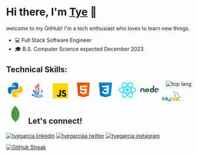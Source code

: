 # Hi there, I'm [Tye][linkedin] 👋


welcome to my GitHub! I'm a tech enthusiast who loves to learn new things.

- 💻 Full Stack Software Engineer
- 🎓 B.S. Computer Science expected December 2023


## Technical Skills:

<a href="#macropower-title">
  <img src="https://github-readme-stats.vercel.app/api/top-langs/?username=tyegarcia&layout=compact&theme=dark&hide_border=true" alt="top lang" align="right" />
</a>

[<img align="left" alt="Python" width="50px" src="images/python2.gif" style="padding-right:10px;" />][linkedin]
[<img align="left" alt="Java" width="50px" src="images/java2.gif" style="padding-right:10px;" />][linkedin]
[<img align="left" alt="JavaScript" width="55px" src="images/javascript.png" style="padding-right:10px;" />][linkedin]
[<img align="left" alt="HTML5" width="50px" src="images/html5.png" style="padding-right:10px;" />][linkedin]
[<img align="left" alt="CSS3" width="50px" src="images/css3.png" style="padding-right:10px;" />][linkedin]
[<img align="left" alt="react" width="50px" src="images/react.png" style="padding-right:10px;" />][linkedin]
[<img align="left" alt="nodeJS" width="50px" src="images/nodejs.png" style="padding-right:10px;" />][linkedin]
[<img align="left" alt="MySQL" width="50px" src="images/mysql.png" style="padding-right:10px;" />][linkedin]
[<img align="left" alt="mongoDB" width="50px" src="images/mongodb.png" style="padding-right:10px;" />][linkedin] 
<br />
<br />
<br />
<br />

## Let's connect!

<p align="left">
  <a href="https://linkedin.com/in/tyegarcia" target="blank"><img align="center" src="https://raw.githubusercontent.com/rahuldkjain/github-profile-readme-generator/master/src/images/icons/Social/linked-in-alt.svg" alt="tyegarcia linkedin" height="30" width="40" /></a>
  <a href="https://twitter.com/tyegarciaa" target="blank"><img align="center" src="https://raw.githubusercontent.com/rahuldkjain/github-profile-readme-generator/master/src/images/icons/Social/twitter.svg" alt="tyegarciaa twitter" height="30" width="40" /></a>
  <a href="https://instagram.com/tyegarciaa" target="blank"><img align="center" src="https://raw.githubusercontent.com/rahuldkjain/github-profile-readme-generator/master/src/images/icons/Social/instagram.svg" alt="tyegarcia instagram" height="30" width="40" /></a>
 </p>

[![GitHub Streak](https://github-readme-streak-stats.herokuapp.com/?user=tyegarcia&theme=dark)](https://git.io/streak-stats)

<br />
<br />

[twitter]: https://twitter.com/tyegarciaa
[linkedin]: https://linkedin.com/in/tyegarcia

